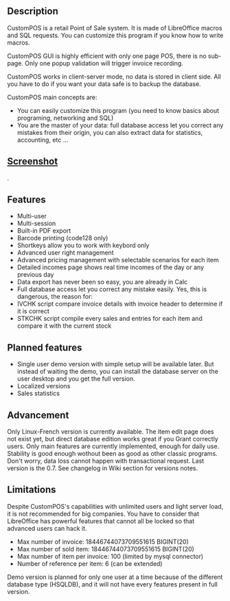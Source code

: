 ## Description
CustomPOS is a retail Point of Sale system. It is made of LibreOffice macros and SQL requests. You can customize this program if you know how to write macros.

CustomPOS GUI is highly efficient with only one page POS, there is no sub-page. Only one popup validation will trigger invoice recording.

CustomPOS works in client-server mode, no data is stored in client side. All you have to do if you want your data safe is to backup the database.

CustomPOS main concepts are:
- You can easily customize this program (you need to know basics about programing, networking and SQL)
- You are the master of your data: full database access let you correct any mistakes from their origin, you can also extract data for statistics, accounting, etc ...

## [Screenshot](https://github.com/Nick689/CustomPOS/blob/master/Preview/ViewAll.md)
.

## Features
* Multi-user
* Multi-session
* Built-in PDF export
* Barcode printing (code128 only)
* Shortkeys allow you to work with keybord only
* Advanced user right management
* Advanced pricing management with selectable scenarios for each item
* Detailed incomes page shows real time incomes of the day or any previous day
* Data export has never been so easy, you are already in Calc
* Full database access let you correct any mistake easily.  Yes, this is dangerous, the reason for:
* IVCHK script compare invoice details with invoice header to determine if it is correct
* STKCHK script compile every sales and entries for each item and compare it with the current stock

## Planned features
* Single user demo version with simple setup will be available later. But instead of waiting the demo, you can install the database server on the user desktop and you get the full version.
* Localized versions
* Sales statistics

## Advancement
Only Linux-French version is currently available. The item edit page does not exist yet, but direct database edition works great if you Grant correctly users. Only main features are currently implemented, enough for daily use. Stability is good enough wothout been as good as other classic programs. Don't worry, data loss cannot happen with transactional request. Last version is the 0.7. See changelog in Wiki section for versions notes.

## Limitations
Despite CustomPOS's capabilities with unlimited users and light server load, it is not recommended for big companies. You have to consider that LibreOffice has powerful features that cannot all be locked so that advanced users can hack it.

* Max number of invoice: 18446744073709551615 BIGINT(20)
* Max number of sold item: 18446744073709551615 BIGINT(20)
* Max number of item per invoice: 100 (limited by mysql connector)
* Number of reference per item: 6 (can be extended)

Demo version is planned for only one user at a time because of the different database type (HSQLDB), and it will not have every features present in full version.
